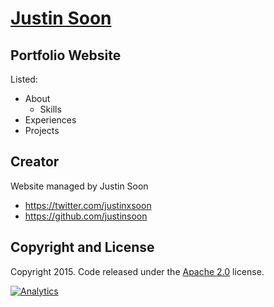 # [Justin Soon](http://justinsoon.github.io/)

## Portfolio Website

Listed:
* About
   * Skills
* Experiences
* Projects

## Creator

Website managed by Justin Soon

* https://twitter.com/justinxsoon 
* https://github.com/justinsoon

## Copyright and License

Copyright 2015. Code released under the [Apache 2.0](https://github.com/IronSummitMedia/startbootstrap-grayscale/blob/gh-pages/LICENSE) license.

[![Analytics](https://ga-beacon.appspot.com/UA-84676749-1/justinsoon.github.io?pixel)](justinsoon.github.io)
